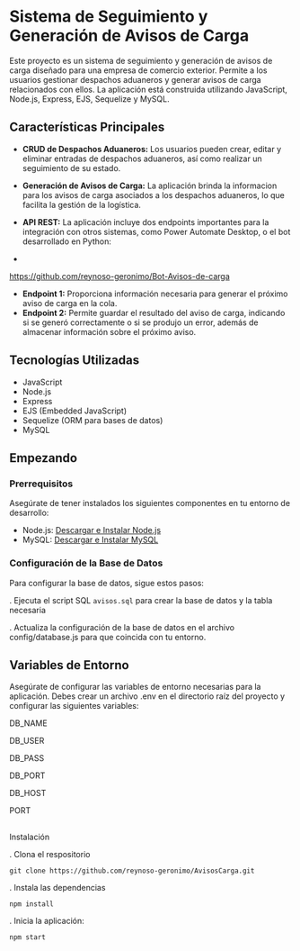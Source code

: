 # Sistema de Seguimiento y Generación de Avisos de Carga

Este proyecto es un sistema de seguimiento y generación de avisos de carga diseñado para una empresa de comercio exterior. Permite a los usuarios gestionar despachos aduaneros y generar avisos de carga relacionados con ellos. La aplicación está construida utilizando JavaScript, Node.js, Express, EJS, Sequelize y MySQL.

## Características Principales

- **CRUD de Despachos Aduaneros:** Los usuarios pueden crear, editar y eliminar entradas de despachos aduaneros, así como realizar un seguimiento de su estado.

- **Generación de Avisos de Carga:** La aplicación brinda la informacion para los avisos de carga asociados a los despachos aduaneros, lo que facilita la gestión de la logística.

- **API REST:** La aplicación incluye dos endpoints importantes para la integración con otros sistemas, como Power Automate Desktop, o el bot desarrollado en Python:
- 
https://github.com/reynoso-geronimo/Bot-Avisos-de-carga
  - **Endpoint 1:** Proporciona información necesaria para generar el próximo aviso de carga en la cola.
  - **Endpoint 2:** Permite guardar el resultado del aviso de carga, indicando si se generó correctamente o si se produjo un error, además de almacenar información sobre el próximo aviso.

## Tecnologías Utilizadas

- JavaScript
- Node.js
- Express
- EJS (Embedded JavaScript)
- Sequelize (ORM para bases de datos)
- MySQL

## Empezando

### Prerrequisitos

Asegúrate de tener instalados los siguientes componentes en tu entorno de desarrollo:

- Node.js: [Descargar e Instalar Node.js](https://nodejs.org/)
- MySQL: [Descargar e Instalar MySQL](https://www.mysql.com/)

### Configuración de la Base de Datos

Para configurar la base de datos, sigue estos pasos:

. Ejecuta el script SQL `avisos.sql` para crear la base de datos y la tabla necesaria

. Actualiza la configuración de la base de datos en el archivo config/database.js para que coincida con tu entorno.

## Variables de Entorno
Asegúrate de configurar las variables de entorno necesarias para la aplicación. Debes crear un archivo .env en el directorio raíz del proyecto y configurar las siguientes variables:

DB_NAME 

DB_USER 

DB_PASS 

DB_PORT

DB_HOST 

PORT

##

Instalación

. Clona el respositorio

```git clone https://github.com/reynoso-geronimo/AvisosCarga.git```

. Instala las dependencias

```npm install```

. Inicia la aplicación:

```npm start```
